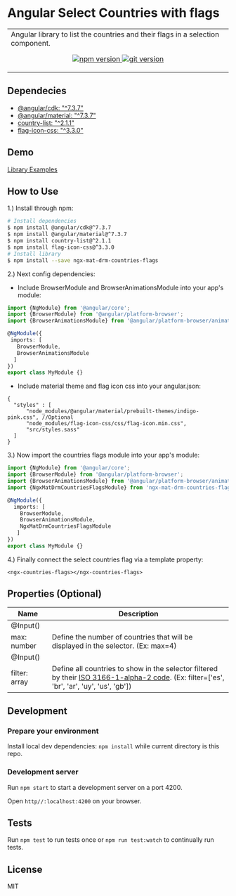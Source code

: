 # Angular Select Countries with flags

<table>
  <tr>
    <td>  
      Angular library to list the countries and their flags in a selection component.
      <p align="center">
        <a href="https://badge.fury.io/js/ngx-mat-drm-countries-flags">
          <img src="https://badge.fury.io/js/ngx-mat-drm-countries-flags.svg" alt="npm version">
        </a>
        <a href="https://badge.fury.io/gh/drobinetm%2Fdrm-ng-countries-flags">
          <img src="https://badge.fury.io/gh/drobinetm%2Fdrm-ng-countries-flags.svg" alt="git version">
        </a>
      </p>
    </td>
  </tr>
</table>

## Dependecies

* [@angular/cdk: "^7.3.7"](https://www.npmjs.com/package/@angular/cdk)   
* [@angular/material: "^7.3.7"](https://www.npmjs.com/package/@angular/material)
* [country-list: "^2.1.1"](https://www.npmjs.com/package/country-list)
* [flag-icon-css: "^3.3.0"](https://www.npmjs.com/package/flag-icon-css)

## Demo

[Library Examples](https://drobinetm.github.io/drm-ng-countries-flags/)

## How to Use

1.) Install through npm:
```bash
# Install dependencies
$ npm install @angular/cdk@^7.3.7
$ npm install @angular/material@^7.3.7
$ npm install country-list@^2.1.1
$ npm install flag-icon-css@^3.3.0
# Install library
$ npm install --save ngx-mat-drm-countries-flags
```
2.) Next config dependencies:
* Include BrowserModule and BrowserAnimationsModule into your app's module:
 ```typescript
import {NgModule} from '@angular/core';
import {BrowserModule} from '@angular/platform-browser';
import {BrowserAnimationsModule} from '@angular/platform-browser/animations';

@NgModule({
  imports: [
    BrowserModule, 
    BrowserAnimationsModule
   ]
})
export class MyModule {}
```
* Include material theme and flag icon css into your angular.json:
```jsmin 
{
  "styles" : [
      "node_modules/@angular/material/prebuilt-themes/indigo-pink.css", //Optional
      "node_modules/flag-icon-css/css/flag-icon.min.css",
      "src/styles.sass"
  ]
}
```
3.) Now import the countries flags module into your app's module:
```typescript
import {NgModule} from '@angular/core';
import {BrowserModule} from '@angular/platform-browser';
import {BrowserAnimationsModule} from '@angular/platform-browser/animations';
import {NgxMatDrmCountriesFlagsModule} from 'ngx-mat-drm-countries-flags';

@NgModule({
  imports: [
    BrowserModule,
    BrowserAnimationsModule,
    NgxMatDrmCountriesFlagsModule
   ]
})
export class MyModule {}
```
4.) Finally connect the select countries flag via a template property:
```angular2html
<ngx-countries-flags></ngx-countries-flags>
```

## Properties (Optional)

| Name | Description |
|------|-------------|
| @Input()
  max: number | Define the number of countries that will be displayed in the selector. (Ex: max=4) | 
| @Input()
  filter: array | Define all countries to show in the selector filtered by their [ISO 3166-1-alpha-2 code](https://www.iso.org/obp/ui/#search). (Ex: filter=['es', 'br', 'ar', 'uy', 'us', 'gb']) |

## Development

### Prepare your environment

Install local dev dependencies: `npm install` while current directory is this repo.
 
### Development server

Run `npm start` to start a development server on a port 4200.

Open `http//:localhost:4200` on your browser.

## Tests

Run `npm test` to run tests once or `npm run test:watch` to continually run tests.

## License

MIT
